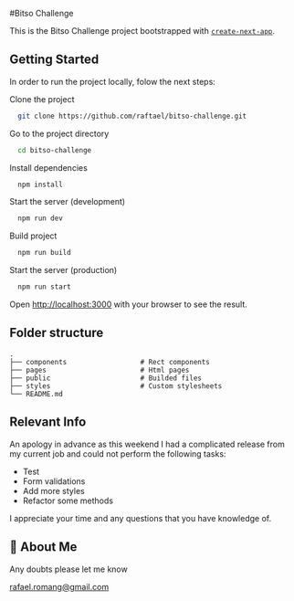 #Bitso Challenge

This is the Bitso Challenge project bootstrapped with [`create-next-app`](https://github.com/vercel/next.js/tree/canary/packages/create-next-app).

## Getting Started

In order to run the project locally, folow the next steps:

Clone the project

```bash
  git clone https://github.com/raftael/bitso-challenge.git
```

Go to the project directory

```bash
  cd bitso-challenge
```

Install dependencies

```bash
  npm install
```

Start the server (development)

```bash
  npm run dev
```

Build project

```bash
  npm run build
```

Start the server (production)

```bash
  npm run start
```

Open [http://localhost:3000](http://localhost:3000) with your browser to see the result.


## Folder structure 

    .
    ├── components                  # Rect components 
    ├── pages                       # Html pages 
    ├── public                      # Builded files
    ├── styles                      # Custom stylesheets
    └── README.md



##  Relevant Info

An apology in advance as this weekend I had a complicated release from my current job and could not perform the following tasks:
- Test
- Form validations
- Add more styles
- Refactor some methods

I appreciate your time and any questions that you have knowledge of.


## 🚀 About Me

Any doubts please let me know 

rafael.romang@gmail.com